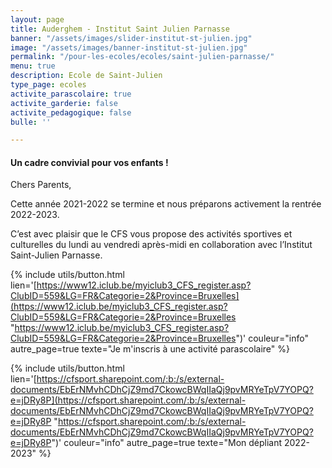 ```yaml
---
layout: page
title: Auderghem - Institut Saint Julien Parnasse
banner: "/assets/images/slider-institut-st-julien.jpg"
image: "/assets/images/banner-institut-st-julien.jpg"
permalink: "/pour-les-ecoles/ecoles/saint-julien-parnasse/"
menu: true
description: Ecole de Saint-Julien
type_page: ecoles
activite_parascolaire: true
activite_garderie: false
activite_pedagogique: false
bulle: ''

---
```

#### **Un cadre convivial pour vos enfants !**

Chers Parents,

Cette année 2021-2022 se termine et nous préparons activement la rentrée 2022-2023.

C’est avec plaisir que le CFS vous propose des activités sportives et culturelles du lundi au vendredi après-midi en collaboration avec l’Institut Saint-Julien Parnasse.

{% include utils/button.html  
lien='[https://www12.iclub.be/myiclub3_CFS_register.asp?ClubID=559&LG=FR&Categorie=2&Province=Bruxelles](https://www12.iclub.be/myiclub3_CFS_register.asp?ClubID=559&LG=FR&Categorie=2&Province=Bruxelles "https://www12.iclub.be/myiclub3_CFS_register.asp?ClubID=559&LG=FR&Categorie=2&Province=Bruxelles")' couleur="info" autre_page=true texte="Je m'inscris à une activité parascolaire" %}

{% include utils/button.html lien='[https://cfsport.sharepoint.com/:b:/s/external-documents/EbErNMvhCDhCjZ9md7CkowcBWqIIaQj9pvMRYeTpV7YOPQ?e=jDRy8P](https://cfsport.sharepoint.com/:b:/s/external-documents/EbErNMvhCDhCjZ9md7CkowcBWqIIaQj9pvMRYeTpV7YOPQ?e=jDRy8P "https://cfsport.sharepoint.com/:b:/s/external-documents/EbErNMvhCDhCjZ9md7CkowcBWqIIaQj9pvMRYeTpV7YOPQ?e=jDRy8P")' couleur="info" autre_page=true texte="Mon dépliant 2022-2023" %}